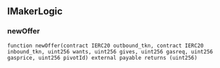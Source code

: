## IMakerLogic

### newOffer

```solidity
function newOffer(contract IERC20 outbound_tkn, contract IERC20 inbound_tkn, uint256 wants, uint256 gives, uint256 gasreq, uint256 gasprice, uint256 pivotId) external payable returns (uint256)
```

